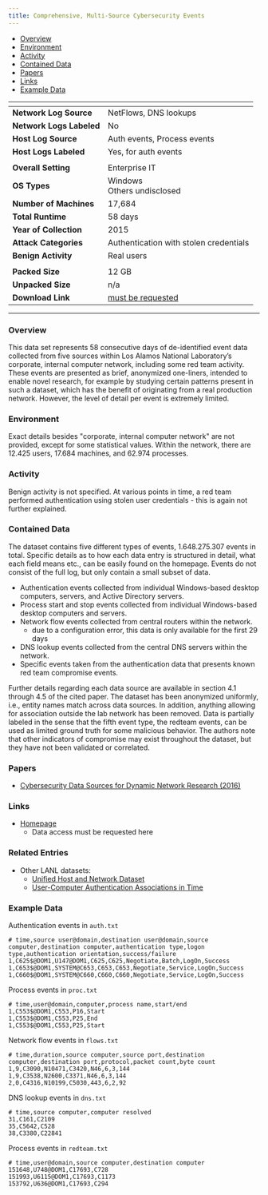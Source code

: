 ```yaml
---
title: Comprehensive, Multi-Source Cybersecurity Events
---
```


- [Overview](#overview)
- [Environment](#environment)
- [Activity](#activity)
- [Contained Data](#contained-data)
- [Papers](#papers)
- [Links](#links)
- [Example Data](#example-data)

| <!-- -->                 | <!-- -->                                               |
|--------------------------|--------------------------------------------------------|
| **Network Log Source**   | NetFlows, DNS lookups                                  |
| **Network Logs Labeled** | No                                                     |
| **Host Log Source**      | Auth events, Process events                            |
| **Host Logs Labeled**    | Yes, for auth events                                   |
|                          |                                                        |
| **Overall Setting**      | Enterprise IT                                          |
| **OS Types**             | Windows <br> Others undisclosed                        |
| **Number of Machines**   | 17,684                                                 |
| **Total Runtime**        | 58 days                                                |
| **Year of Collection**   | 2015                                                   |
| **Attack Categories**    | Authentication with stolen credentials                 |
| **Benign Activity**      | Real users                                             |
|                          |                                                        |
| **Packed Size**          | 12 GB                                                  |
| **Unpacked Size**        | n/a                                                    |
| **Download Link**        | [must be requested](https://csr.lanl.gov/data/cyber1/) |

***

### Overview

This data set represents 58 consecutive days of de-identified event data collected from five sources within Los Alamos
National Laboratory’s corporate, internal computer network, including some red team activity.
These events are presented as brief, anonymized one-liners, intended to enable novel research, for example by studying
certain patterns present in such a dataset, which has the benefit of originating from a real production network.
However, the level of detail per event is extremely limited.

### Environment

Exact details besides "corporate, internal computer network" are not provided, except for some statistical values.
Within the network, there are 12.425 users, 17.684 machines, and 62.974 processes.

### Activity

Benign activity is not specified.
At various points in time, a red team performed authentication using stolen user credentials - this is again not further
explained.

### Contained Data

The dataset contains five different types of events, 1.648.275.307 events in total.
Specific details as to how each data entry is structured in detail, what each field means etc., can be easily found on
the homepage.
Events do not consist of the full log, but only contain a small subset of data.

- Authentication events collected from individual Windows-based desktop computers, servers, and Active Directory
  servers.
- Process start and stop events collected from individual Windows-based desktop computers and servers.
- Network flow events collected from central routers within the network.
    - due to a configuration error, this data is only available for the first 29 days
- DNS lookup events collected from the central DNS servers within the network.
- Specific events taken from the authentication data that presents known red team compromise events.

Further details regarding each data source are available in section 4.1 through 4.5 of the cited paper.
The dataset has been anonymized uniformly, i.e., entity names match across data sources.
In addition, anything allowing for association outside the lab network has been removed.
Data is partially labeled in the sense that the fifth event type, the redteam events, can be used as limited ground
truth for some malicious behavior.
The authors note that other indicators of compromise may exist throughout the dataset, but they have not been validated
or correlated.

### Papers

- [Cybersecurity Data Sources for Dynamic Network Research (2016)](https://doi.org/10.1142/9781786340757_0002)

### Links

- [Homepage](https://csr.lanl.gov/data/cyber1/)
    - Data access must be requested here

### Related Entries
- Other LANL datasets:
    - [Unified Host and Network Dataset](unified_host_and_network_dataset.md)
    - [User-Computer Authentication Associations in Time](user_computer_associations.md)

### Example Data

Authentication events in `auth.txt`

```shell
# time,source user@domain,destination user@domain,source computer,destination computer,authentication type,logon type,authentication orientation,success/failure
1,C625$@DOM1,U147@DOM1,C625,C625,Negotiate,Batch,LogOn,Success
1,C653$@DOM1,SYSTEM@C653,C653,C653,Negotiate,Service,LogOn,Success
1,C660$@DOM1,SYSTEM@C660,C660,C660,Negotiate,Service,LogOn,Success
```

Process events in `proc.txt`

```shell
# time,user@domain,computer,process name,start/end
1,C553$@DOM1,C553,P16,Start
1,C553$@DOM1,C553,P25,End
1,C553$@DOM1,C553,P25,Start
```

Network flow events in `flows.txt`

```shell
# time,duration,source computer,source port,destination computer,destination port,protocol,packet count,byte count
1,9,C3090,N10471,C3420,N46,6,3,144
1,9,C3538,N2600,C3371,N46,6,3,144
2,0,C4316,N10199,C5030,443,6,2,92
```

DNS lookup events in `dns.txt`

```shell
# time,source computer,computer resolved
31,C161,C2109
35,C5642,C528
38,C3380,C22841
```

Process events in `redteam.txt`

```shell
# time,user@domain,source computer,destination computer
151648,U748@DOM1,C17693,C728
151993,U6115@DOM1,C17693,C1173
153792,U636@DOM1,C17693,C294
```